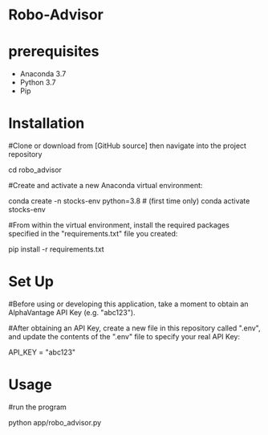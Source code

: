 # Robo-Advisor

# prerequisites
+ Anaconda 3.7
+ Python 3.7
+ Pip

# Installation 

#Clone or download from [GitHub source] then navigate into the project repository

cd robo_advisor 

#Create and activate a new Anaconda virtual environment:

conda create -n stocks-env python=3.8 # (first time only)
conda activate stocks-env

#From within the virtual environment, install the required packages specified in the "requirements.txt" file you created:

pip install -r requirements.txt

# Set Up 

#Before using or developing this application, take a moment to obtain an AlphaVantage API Key (e.g. "abc123").

#After obtaining an API Key, create a new file in this repository called ".env", and update the contents of the ".env" file to specify your real API Key:

API_KEY = "abc123"

# Usage 

#run the program

python app/robo_advisor.py
